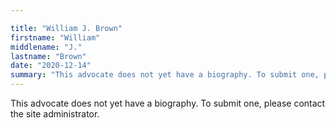 ```yaml
---

title: "William J. Brown"
firstname: "William"
middlename: "J."
lastname: "Brown"
date: "2020-12-14"
summary: "This advocate does not yet have a biography. To submit one, please contact the site administrator."
---
```

This advocate does not yet have a biography. To submit one, please contact the site administrator.

